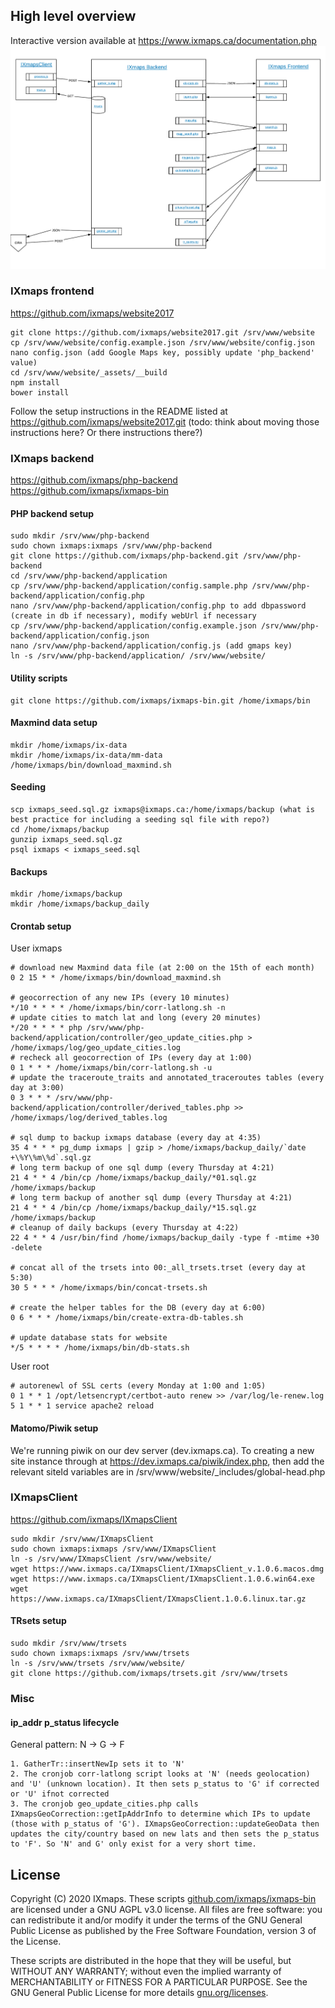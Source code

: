 ## High level overview

Interactive version available at https://www.ixmaps.ca/documentation.php
![IXmaps stack overview](./assets/imgs/stack-overview.png)

### IXmaps frontend
https://github.com/ixmaps/website2017
```
git clone https://github.com/ixmaps/website2017.git /srv/www/website
cp /srv/www/website/config.example.json /srv/www/website/config.json
nano config.json (add Google Maps key, possibly update 'php_backend' value)
cd /srv/www/website/_assets/__build
npm install
bower install
```

Follow the setup instructions in the README listed at https://github.com/ixmaps/website2017.git
(todo: think about moving those instructions here? Or there instructions there?)

### IXmaps backend
https://github.com/ixmaps/php-backend
https://github.com/ixmaps/ixmaps-bin

#### PHP backend setup
```
sudo mkdir /srv/www/php-backend
sudo chown ixmaps:ixmaps /srv/www/php-backend
git clone https://github.com/ixmaps/php-backend.git /srv/www/php-backend
cd /srv/www/php-backend/application
cp /srv/www/php-backend/application/config.sample.php /srv/www/php-backend/application/config.php
nano /srv/www/php-backend/application/config.php to add dbpassword (create in db if necessary), modify webUrl if necessary
cp /srv/www/php-backend/application/config.example.json /srv/www/php-backend/application/config.json
nano /srv/www/php-backend/application/config.js (add gmaps key)
ln -s /srv/www/php-backend/application/ /srv/www/website/
```

#### Utility scripts
```
git clone https://github.com/ixmaps/ixmaps-bin.git /home/ixmaps/bin
```

#### Maxmind data setup
```
mkdir /home/ixmaps/ix-data
mkdir /home/ixmaps/ix-data/mm-data
/home/ixmaps/bin/download_maxmind.sh
```

#### Seeding
```
scp ixmaps_seed.sql.gz ixmaps@ixmaps.ca:/home/ixmaps/backup (what is best practice for including a seeding sql file with repo?)
cd /home/ixmaps/backup
gunzip ixmaps_seed.sql.gz
psql ixmaps < ixmaps_seed.sql
```

#### Backups
```
mkdir /home/ixmaps/backup
mkdir /home/ixmaps/backup_daily
```

#### Crontab setup
User ixmaps
```
# download new Maxmind data file (at 2:00 on the 15th of each month)
0 2 15 * * /home/ixmaps/bin/download_maxmind.sh

# geocorrection of any new IPs (every 10 minutes)
*/10 * * * * /home/ixmaps/bin/corr-latlong.sh -n
# update cities to match lat and long (every 20 minutes)
*/20 * * * * php /srv/www/php-backend/application/controller/geo_update_cities.php > /home/ixmaps/log/geo_update_cities.log
# recheck all geocorrection of IPs (every day at 1:00)
0 1 * * * /home/ixmaps/bin/corr-latlong.sh -u
# update the traceroute_traits and annotated_traceroutes tables (every day at 3:00)
0 3 * * * /srv/www/php-backend/application/controller/derived_tables.php >> /home/ixmaps/log/derived_tables.log

# sql dump to backup ixmaps database (every day at 4:35)
35 4 * * * pg_dump ixmaps | gzip > /home/ixmaps/backup_daily/`date +\%Y\%m\%d`.sql.gz
# long term backup of one sql dump (every Thursday at 4:21)
21 4 * * 4 /bin/cp /home/ixmaps/backup_daily/*01.sql.gz /home/ixmaps/backup
# long term backup of another sql dump (every Thursday at 4:21)
21 4 * * 4 /bin/cp /home/ixmaps/backup_daily/*15.sql.gz /home/ixmaps/backup
# cleanup of daily backups (every Thursday at 4:22)
22 4 * * 4 /usr/bin/find /home/ixmaps/backup_daily -type f -mtime +30 -delete

# concat all of the trsets into 00:_all_trsets.trset (every day at 5:30)
30 5 * * * /home/ixmaps/bin/concat-trsets.sh

# create the helper tables for the DB (every day at 6:00)
0 6 * * * /home/ixmaps/bin/create-extra-db-tables.sh

# update database stats for website
*/5 * * * * /home/ixmaps/bin/db-stats.sh
```
User root
```
# autorenewl of SSL certs (every Monday at 1:00 and 1:05)
0 1 * * 1 /opt/letsencrypt/certbot-auto renew >> /var/log/le-renew.log
5 1 * * 1 service apache2 reload
```

#### Matomo/Piwik setup
We're running piwik on our dev server (dev.ixmaps.ca).
To creating a new site instance through at https://dev.ixmaps.ca/piwik/index.php, then add the relevant siteId variables are in /srv/www/website/\_includes/global-head.php

### IXmapsClient
https://github.com/ixmaps/IXmapsClient
```
sudo mkdir /srv/www/IXmapsClient
sudo chown ixmaps:ixmaps /srv/www/IXmapsClient
ln -s /srv/www/IXmapsClient /srv/www/website/
wget https://www.ixmaps.ca/IXmapsClient/IXmapsClient_v.1.0.6.macos.dmg
wget https://www.ixmaps.ca/IXmapsClient/IXmapsClient.1.0.6.win64.exe
wget https://www.ixmaps.ca/IXmapsClient/IXmapsClient.1.0.6.linux.tar.gz
```

#### TRsets setup
```
sudo mkdir /srv/www/trsets
sudo chown ixmaps:ixmaps /srv/www/trsets
ln -s /srv/www/trsets /srv/www/website/
git clone https://github.com/ixmaps/trsets.git /srv/www/trsets
```

### Misc
#### ip_addr p_status lifecycle
General pattern: N -> G -> F
```
1. GatherTr::insertNewIp sets it to 'N'
2. The cronjob corr-latlong script looks at 'N' (needs geolocation) and 'U' (unknown location). It then sets p_status to 'G' if corrected or 'U' ifnot corrected
3. The cronjob geo_update_cities.php calls IXmapsGeoCorrection::getIpAddrInfo to determine which IPs to update (those with p_status of 'G'). IXmapsGeoCorrection::updateGeoData then updates the city/country based on new lats and then sets the p_status to 'F'. So 'N' and G' only exist for a very short time.
```

## License
Copyright (C) 2020 IXmaps.
These scripts [github.com/ixmaps/ixmaps-bin](https://github.com/ixmaps/ecosystem) are licensed under a GNU AGPL v3.0 license. All files are free software: you can redistribute it and/or modify it under the terms of the GNU General Public License as published by the Free Software Foundation, version 3 of the License.

These scripts are distributed in the hope that they will be useful, but WITHOUT ANY WARRANTY; without even the implied warranty of MERCHANTABILITY or FITNESS FOR A PARTICULAR PURPOSE. See the GNU General Public License for more details [gnu.org/licenses](https://gnu.org/licenses/agpl.html).
